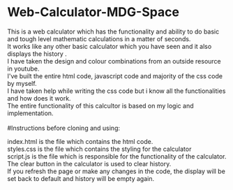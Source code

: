 # Web-Calculator-MDG-Space
This is a web calculator which has the functionality and ability to do basic and tough level mathematic calculations in a matter of seconds.<br>
It works like any other basic calculator which you have seen and it also displays the history .<br>
I have taken the design and colour combinations from an outside resource in youtube.<br>
I've built the entire html code, javascript code and majority of the css code by myself.<br>
I have taken help while writing the css code but i know all the functionalities and how does it work.<br>
The entire functionality of this calcultor is based on my logic and implementation.<br>
<br>
#Instructions before cloning and using:

index.html is the file which contains the html code.<br>
styles.css is the file which contains the styling for the calculator<br>
script.js is the file which is responsible for the functionality of the calculator.<br>
The clear button in the calculator is used to clear history.<br>
If you refresh the page or make any changes in the code, the display will be set back to default and history will be empty again.<br>
